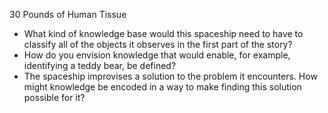 30 Pounds of Human Tissue
* What kind of knowledge base would this spaceship need to have to 
  classify all of the objects it observes in the first part 
  of the story?
* How do you envision knowledge that would enable, for example,
  identifying a teddy bear, be defined?
* The spaceship improvises a solution to the problem it encounters.
  How might knowledge be encoded in a way to make finding this 
  solution possible for it?
